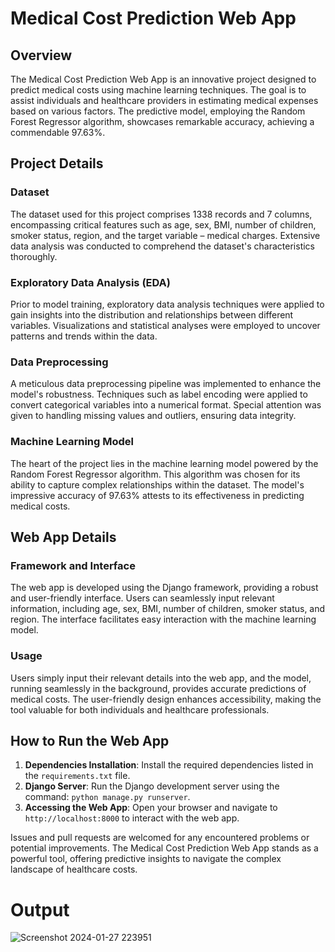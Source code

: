 # Medical Cost Prediction Web App

## Overview
The Medical Cost Prediction Web App is an innovative project designed to predict medical costs using machine learning techniques. The goal is to assist individuals and healthcare providers in estimating medical expenses based on various factors. The predictive model, employing the Random Forest Regressor algorithm, showcases remarkable accuracy, achieving a commendable 97.63%.

## Project Details

### Dataset
The dataset used for this project comprises 1338 records and 7 columns, encompassing critical features such as age, sex, BMI, number of children, smoker status, region, and the target variable – medical charges. Extensive data analysis was conducted to comprehend the dataset's characteristics thoroughly.

### Exploratory Data Analysis (EDA)
Prior to model training, exploratory data analysis techniques were applied to gain insights into the distribution and relationships between different variables. Visualizations and statistical analyses were employed to uncover patterns and trends within the data.

### Data Preprocessing
A meticulous data preprocessing pipeline was implemented to enhance the model's robustness. Techniques such as label encoding were applied to convert categorical variables into a numerical format. Special attention was given to handling missing values and outliers, ensuring data integrity.

### Machine Learning Model
The heart of the project lies in the machine learning model powered by the Random Forest Regressor algorithm. This algorithm was chosen for its ability to capture complex relationships within the dataset. The model's impressive accuracy of 97.63% attests to its effectiveness in predicting medical costs.

## Web App Details

### Framework and Interface
The web app is developed using the Django framework, providing a robust and user-friendly interface. Users can seamlessly input relevant information, including age, sex, BMI, number of children, smoker status, and region. The interface facilitates easy interaction with the machine learning model.

### Usage
Users simply input their relevant details into the web app, and the model, running seamlessly in the background, provides accurate predictions of medical costs. The user-friendly design enhances accessibility, making the tool valuable for both individuals and healthcare professionals.

## How to Run the Web App

1. **Dependencies Installation**: Install the required dependencies listed in the `requirements.txt` file.
2. **Django Server**: Run the Django development server using the command: `python manage.py runserver`.
3. **Accessing the Web App**: Open your browser and navigate to `http://localhost:8000` to interact with the web app.

Issues and pull requests are welcomed for any encountered problems or potential improvements. The Medical Cost Prediction Web App stands as a powerful tool, offering predictive insights to navigate the complex landscape of healthcare costs.

# Output
![Screenshot 2024-01-27 223951](https://github.com/samagra44/Medical-Cost-Prediction/assets/77968722/f34d0d33-b097-4b20-af33-c3e21839f555)
